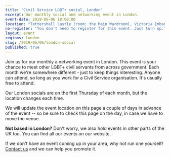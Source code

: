 ```yaml
---
title: 'Civil Service LGBT+ social, London'
excerpt: Our monthly social and networking event in London.
event-date: 2019-06-06 18:00:00
location: "Tattershall Castle (room: the Main Wardroom), Victoria Embankment Westminster, London, SW1A 2HR"
no-register: "You don't need to register for this event. Just turn up."
layout: event
regions: london
slug: /2019/06/06/london-social
published: true
---
```

Join us for our monthly a networking event in London. This event is your chance to meet other LGBT+ civil servants from across government. Each month we're somewhere different - just to keep things interesting. Anyone can attend, so long as you work for a Civil Service organisation. It's usually free to attend.

Our London socials are on the first Thursday of each month, but the location changes each time.

We will update the event location on this page a couple of days in advance of the event -- so be sure to check this page on the day, in case we have to move the venue.

**Not based in London?** Don't worry, we also hold events in other parts of the UK too. You can find all our events on our website.

If we don't have an event coming up in your area, why not run one yourself! [Contact us](/about/contact-us/) and we can help you promote it.
